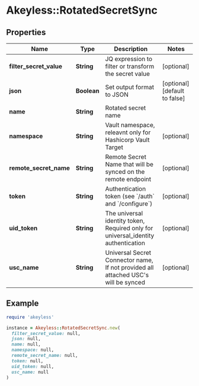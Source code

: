 # Akeyless::RotatedSecretSync

## Properties

| Name | Type | Description | Notes |
| ---- | ---- | ----------- | ----- |
| **filter_secret_value** | **String** | JQ expression to filter or transform the secret value | [optional] |
| **json** | **Boolean** | Set output format to JSON | [optional][default to false] |
| **name** | **String** | Rotated secret name |  |
| **namespace** | **String** | Vault namespace, releavnt only for Hashicorp Vault Target | [optional] |
| **remote_secret_name** | **String** | Remote Secret Name that will be synced on the remote endpoint | [optional] |
| **token** | **String** | Authentication token (see &#x60;/auth&#x60; and &#x60;/configure&#x60;) | [optional] |
| **uid_token** | **String** | The universal identity token, Required only for universal_identity authentication | [optional] |
| **usc_name** | **String** | Universal Secret Connector name, If not provided all attached USC&#39;s will be synced | [optional] |

## Example

```ruby
require 'akeyless'

instance = Akeyless::RotatedSecretSync.new(
  filter_secret_value: null,
  json: null,
  name: null,
  namespace: null,
  remote_secret_name: null,
  token: null,
  uid_token: null,
  usc_name: null
)
```

